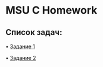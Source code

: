 # MSU C Homework
## Список задач:
• [Задание 1](https://github.com/GooseMooz/MSU-CHomework/tree/main/Task%201)

• [Задание 2](https://github.com/GooseMooz/MSU-CHomework/tree/main/Task%202)
